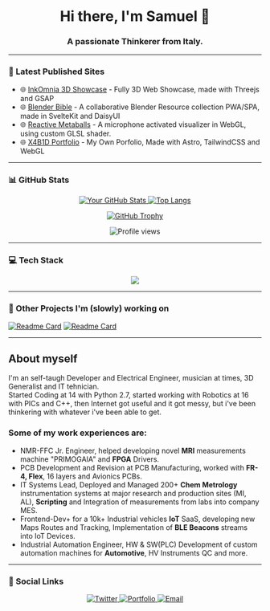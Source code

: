 <div align="center">
  <h1>Hi there, I'm Samuel 👋</h1>
  <h3>A passionate Thinkerer from Italy.</h3>
</div>


---


### 🚀 Latest Published Sites

<!-- LATEST-SITES-LIST:START -->
- 🌐 [InkOmnia 3D Showcase](https://inkomnia.x4b1d.ovh) - Fully 3D Web Showcase, made with Threejs and GSAP
- 🌐 [Blender Bible](https://blenderbible.pages.dev) - A collaborative Blender Resource collection PWA/SPA, made in SvelteKit and DaisyUI
- 🌐 [Reactive Metaballs](https://visual.x4b1d.ovh) - A microphone activated visualizer in WebGL, using custom GLSL shader.
- 🌐 [X4B1D Portfolio](https://your-project-url-3.com) - My Own Porfolio, Made with Astro, TailwindCSS and WebGL
<!-- LATEST-SITES-LIST:END -->

---

### 📊 GitHub Stats

<p align="center">
  <a href="https://github.com/anuraghazra/github-readme-stats">
    <img src="https://github-readme-stats.vercel.app/api?username=moddroid94&show_icons=true&theme=radical" alt="Your GitHub Stats" />
  </a>
  <a href="https://github.com/anuraghazra/github-readme-stats">
    <img src="https://github-readme-stats.vercel.app/api/top-langs/?username=moddroid94&layout=compact&theme=radical" alt="Top Langs" />
  </a>
</p>
<p align="center">
  <a href="https://github.com/ryo-ma/github-profile-trophy">
    <img src="https://github-profile-trophy.vercel.app/?username=moddroid94&theme=radical&column=5&rank=-?" alt="GitHub Trophy" />
  </a>
</p>
<p align="center"> 
  <img src="https://komarev.com/ghpvc/?username=moddroid94&label=Profile%20views&color=0e75b6&style=flat" alt="Profile views" /> 
</p>

---

### 💻 Tech Stack

<p align="center">
  <a href="https://skillicons.dev">
    <img src="https://skillicons.dev/icons?i=python,js,ts,bash,cpp,react,nextjs,astro,svelte,django,nodejs,vite,qt,tailwind,threejs,mysql,postgres,docker,gcp,cloudflare,linux,windows,github,vscode,blender,figma,firebase,obsidian,unreal,matlab" />
  </a>
</p>

---

### 💽 Other Projects I'm (slowly) working on

<!-- LATEST-SITES-LIST:START -->
[![Readme Card](https://github-readme-stats.vercel.app/api/pin/?username=moddroid94&repo=spotify-desk-thing)](https://github.com/moddoird94/spotify-desk-thing)
[![Readme Card](https://github-readme-stats.vercel.app/api/pin/?username=moddroid94&repo=openloop)](https://github.com/moddoird94/openloop)
<!-- LATEST-SITES-LIST:END -->

---
## About myself

I'm an self-taugh Developer and Electrical Engineer, musician at times, 3D Generalist and IT tehnician.<br>
Started Coding at 14 with Python 2.7, started working with Robotics at 16 with PICs and C++, then Internet got useful and it got messy, but i've been thinkering with whatever i've been able to get.


### **Some of my work experiences are:**
- NMR-FFC Jr. Engineer, helped developing novel **MRI** measurements machine "PRIMOGAIA" and **FPGA** Drivers.
- PCB Development and Revision at PCB Manufacturing, worked with **FR-4, Flex**, 16 layers and Avionics PCBs.
- IT Systems Lead, Deployed and Managed 200+ **Chem Metrology** instrumentation systems at major research and production sites (MI, AL), **Scripting** and Integration of measurements from labs into company MES.
- Frontend-Dev+ for a 10k+ Industrial vehicles **IoT** SaaS, developing new Maps Routes and Tracking, Implementation of **BLE Beacons** streams into IoT Devices.
- Industrial Automation Engineer, HW & SW(PLC) Development of custom automation machines for **Automotive**, HV Instruments QC and more.

---

### 🔗 Social Links

<p align="center">
  <a href="https://twitter.com/the0d4y">
    <img src="https://img.shields.io/badge/Twitter-1DA1F2?style=for-the-badge&logo=twitter&logoColor=white" alt="Twitter">
  </a>
  <a href="https://x4b1d.ovh">
    <img src="https://img.shields.io/badge/Portfolio-website-blue?style=for-the-badge&logo=your-logo&logoColor=white" alt="Portfolio">
  </a>
  <a href="mailto:samuel.brizzi94@gmail.com">
    <img src="https://img.shields.io/badge/Email-D14836?style=for-the-badge&logo=gmail&logoColor=white" alt="Email">
  </a>
</p>
